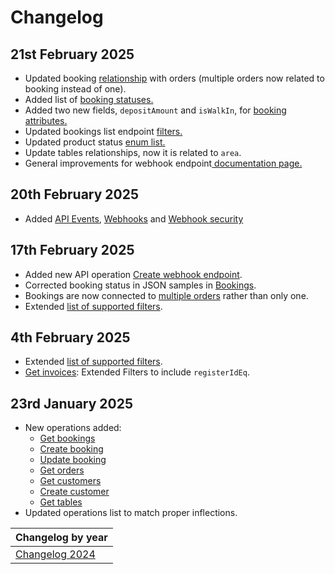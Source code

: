 # Changelog

## 21st February 2025
* Updated booking [relationship](../operations/bookings.md#Response) with orders (multiple orders now related to booking instead of one).
* Added list of [booking statuses.](../operations/bookings.md#booking_attributes)
* Added two new fields, `depositAmount` and `isWalkIn`, for [booking attributes.](../operations/bookings.md#booking_attributes)
* Updated bookings list endpoint [filters.](../operations/bookings.md#get_bookings)
* Updated product status [enum list.](../operations/products.md#product_attributes)
* Update tables relationships, now it is related to `area`.
* General improvements for webhook endpoint[ documentation page.](../operations/webhookendpoints.md)

## 20th February 2025
* Added [API Events](../events/README.md), [Webhooks](../events/webhooks.md) and [Webhook security](../events/wh-security.md)

## 17th February 2025
* Added new API operation [Create webhook endpoint](../operations/webhookendpoints.md#create-webhook-endpoint).
* Corrected booking status in JSON samples in [Bookings](../operations/bookings.md).
* Bookings are now connected to [multiple orders](../operations/bookings.md#booking_relationships) rather than only one.
* Extended [list of supported filters](../guidelines/filtering.md).

## 4th February 2025
* Extended [list of supported filters](../guidelines/filtering.md).
* [Get invoices](../operations/invoices.md#get-invoices): Extended Filters to include `registerIdEq`.

## 23rd January 2025
* New operations added:
  * [Get bookings](../operations/bookings.md#get-bookings)
  * [Create booking](../operations/bookings.md#create-booking)
  * [Update booking](../operations/bookings.md#update-booking)
  * [Get orders](../operations/orders.md#get-orders)
  * [Get customers](../operations/customers.md#get-customers)
  * [Create customer](../operations/customers.md#create-customer)
  * [Get tables](../operations/tables.md#get-tables)
* Updated operations list to match proper inflections.

| Changelog by year |
| :-- |
| [Changelog 2024](changelog2024.md) |

